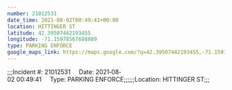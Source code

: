 ```yaml
---
number: 21012531
date_time: 2021-08-02T00:49:41+00:00
location: HITTINGER ST
latitude: 42.39507442193455
longitude: -71.15978567688809
type: PARKING ENFORCE
google_maps_link: https://maps.google.com/?q=42.39507442193455,-71.15978567688809
---
```


;;;Incident #: 21012531     Date: 2021‐08‐02 00:49:41     Type: PARKING ENFORCE;;;;;;Location: HITTINGER ST;;;

